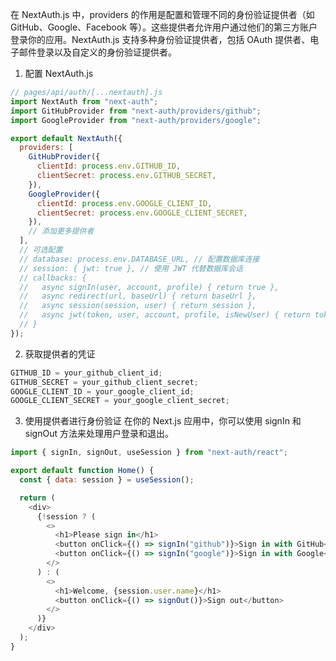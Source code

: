 在 NextAuth.js 中，providers 的作用是配置和管理不同的身份验证提供者（如 GitHub、Google、Facebook 等）。这些提供者允许用户通过他们的第三方账户登录你的应用。NextAuth.js 支持多种身份验证提供者，包括 OAuth 提供者、电子邮件登录以及自定义的身份验证提供者。

1. 配置 NextAuth.js

```js
// pages/api/auth/[...nextauth].js
import NextAuth from "next-auth";
import GitHubProvider from "next-auth/providers/github";
import GoogleProvider from "next-auth/providers/google";

export default NextAuth({
  providers: [
    GitHubProvider({
      clientId: process.env.GITHUB_ID,
      clientSecret: process.env.GITHUB_SECRET,
    }),
    GoogleProvider({
      clientId: process.env.GOOGLE_CLIENT_ID,
      clientSecret: process.env.GOOGLE_CLIENT_SECRET,
    }),
    // 添加更多提供者
  ],
  // 可选配置
  // database: process.env.DATABASE_URL, // 配置数据库连接
  // session: { jwt: true }, // 使用 JWT 代替数据库会话
  // callbacks: {
  //   async signIn(user, account, profile) { return true },
  //   async redirect(url, baseUrl) { return baseUrl },
  //   async session(session, user) { return session },
  //   async jwt(token, user, account, profile, isNewUser) { return token }
  // }
});
```

2.  获取提供者的凭证

```js
GITHUB_ID = your_github_client_id;
GITHUB_SECRET = your_github_client_secret;
GOOGLE_CLIENT_ID = your_google_client_id;
GOOGLE_CLIENT_SECRET = your_google_client_secret;
```

3. 使用提供者进行身份验证
   在你的 Next.js 应用中，你可以使用 signIn 和 signOut 方法来处理用户登录和退出。

```js
import { signIn, signOut, useSession } from "next-auth/react";

export default function Home() {
  const { data: session } = useSession();

  return (
    <div>
      {!session ? (
        <>
          <h1>Please sign in</h1>
          <button onClick={() => signIn("github")}>Sign in with GitHub</button>
          <button onClick={() => signIn("google")}>Sign in with Google</button>
        </>
      ) : (
        <>
          <h1>Welcome, {session.user.name}</h1>
          <button onClick={() => signOut()}>Sign out</button>
        </>
      )}
    </div>
  );
}
```
